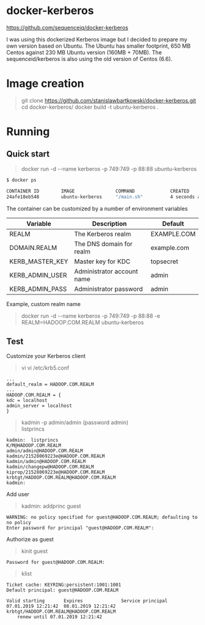 # docker-kerberos

https://github.com/sequenceiq/docker-kerberos

I was using this dockerized Kerberos image but I decided to prepare my own version based on Ubuntu. The Ubuntu has smaller footprint, 650 MB Centos against 230 MB Ubuntu version (160MB + 70MB). The sequenceid/kerberos is also using the old version of Centos (6.6).

# Image creation

> git clone https://github.com/stanislawbartkowski/docker-kerberos.git
> cd docker-kerberos/
> docker build -t ubuntu-kerberos .

# Running

## Quick start 

> docker run -d --name kerberos -p 749:749 -p 88:88 ubuntu-kerberos

```bash
$ docker ps

CONTAINER ID        IMAGE               COMMAND             CREATED             STATUS              PORTS                                      NAMES
24afe18eb548        ubuntu-kerberos     "/main.sh"          4 seconds ago       Up 2 seconds        0.0.0.0:88->88/tcp, 0.0.0.0:749->749/tcp   kerberos

```
The container can be customized by a number of environment variables

| Variable | Description | Default
|----|-----|-----|
| REALM | The Kerberos realm | EXAMPLE.COM
| DOMAIN.REALM | The DNS domain for realm | example.com
| KERB_MASTER_KEY | Master key for KDC | topsecret |
| KERB_ADMIN_USER | Administrator account name  | admin
| KERB_ADMIN_PASS | Administrator password | admin

Example, custom realm name

 > docker run -d  --name kerberos  -p 749:749 -p 88:88  -e REALM=HADOOP.COM.REALM ubuntu-kerberos
 
 ## Test
 
 Customize your Kerberos client
 
 > vi vi /etc/krb5.conf
 
  ```
  ...
  default_realm = HADOOP.COM.REALM
  ...
 HADOOP.COM.REALM = {
  kdc = localhost
  admin_server = localhost
}
 ```
 > kadmin -p admin/admin  (password admin)<br>
 > listprincs
 ```
 kadmin:  listprincs
K/M@HADOOP.COM.REALM
admin/admin@HADOOP.COM.REALM
kadmin/21528069223e@HADOOP.COM.REALM
kadmin/admin@HADOOP.COM.REALM
kadmin/changepw@HADOOP.COM.REALM
kiprop/21528069223e@HADOOP.COM.REALM
krbtgt/HADOOP.COM.REALM@HADOOP.COM.REALM
kadmin:  
 ```
 Add user
 > kadmin:  addprinc guest
 ```
WARNING: no policy specified for guest@HADOOP.COM.REALM; defaulting to no policy
Enter password for principal "guest@HADOOP.COM.REALM": 
```
Authorize as guest
> kinit guest
```
Password for guest@HADOOP.COM.REALM: 
```
>klist
```
Ticket cache: KEYRING:persistent:1001:1001
Default principal: guest@HADOOP.COM.REALM

Valid starting       Expires              Service principal
07.01.2019 12:21:42  08.01.2019 12:21:42  krbtgt/HADOOP.COM.REALM@HADOOP.COM.REALM
	renew until 07.01.2019 12:21:42
```




